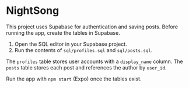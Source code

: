 # NightSong

This project uses Supabase for authentication and saving posts. Before running the app, create the tables in Supabase.

1. Open the SQL editor in your Supabase project.
2. Run the contents of `sql/profiles.sql` and `sql/posts.sql`.

The `profiles` table stores user accounts with a `display_name` column. The `posts` table stores each post and references the author by `user_id`.

Run the app with `npm start` (Expo) once the tables exist.
